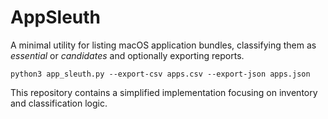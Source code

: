 # AppSleuth

A minimal utility for listing macOS application bundles, classifying them as
*essential* or *candidates* and optionally exporting reports.

```
python3 app_sleuth.py --export-csv apps.csv --export-json apps.json
```

This repository contains a simplified implementation focusing on inventory and
classification logic.

